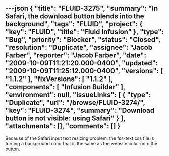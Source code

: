 ---json
{
  "title": "FLUID-3275",
  "summary": "In Safari, the download button blends into the background",
  "tags": "FLUID",
  "project": {
    "key": "FLUID",
    "title": "Fluid Infusion"
  },
  "type": "Bug",
  "priority": "Blocker",
  "status": "Closed",
  "resolution": "Duplicate",
  "assignee": "Jacob Farber",
  "reporter": "Jacob Farber",
  "date": "2009-10-09T11:21:20.000-0400",
  "updated": "2009-10-09T11:25:12.000-0400",
  "versions": [
    "1.1.2"
  ],
  "fixVersions": [
    "1.1.2"
  ],
  "components": [
    "Infusion Builder"
  ],
  "environment": null,
  "issueLinks": [
    {
      "type": "Duplicate",
      "url": "/browse/FLUID-3274/",
      "key": "FLUID-3274",
      "summary": "Download button is not visible: using Safari"
    }
  ],
  "attachments": [],
  "comments": []
}
---
Because of the Safari input text resizing problem, the fss-text.css file is forcing a background color that is the same as the website color onto the button.

        